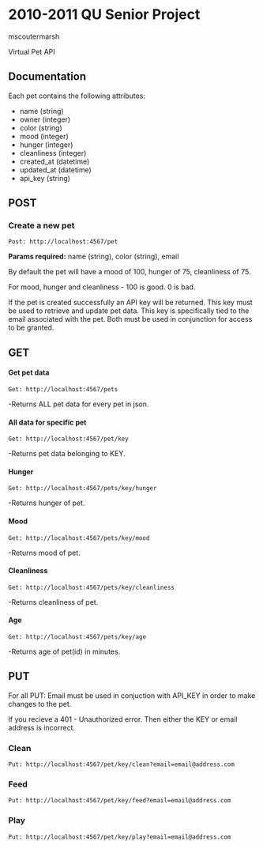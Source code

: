 2010-2011 QU Senior Project
===========================
mscoutermarsh

Virtual Pet API

Documentation
-------------

Each pet contains the following attributes:

+   name (string)
+   owner (integer)
+   color (string)
+   mood (integer)
+   hunger (integer)
+   cleanliness (integer)
+   created_at (datetime)
+   updated_at (datetime)
+   api_key (string)

POST
----

### Create a new pet
`Post: http://localhost:4567/pet`

**Params required:** name (string), color (string), email

By default the pet will have a mood of 100, hunger of 75, cleanliness of 75.

For mood, hunger and cleanliness - 100 is good. 0 is bad.

If the pet is created successfully an API key will be returned. This key must be used to retrieve and update pet data. This key is specifically tied to the email associated with the pet. Both must be used in conjunction for access to be granted.

GET
---

#### Get pet data
`Get: http://localhost:4567/pets`

-Returns ALL pet data for every pet in json.

#### All data for specific pet
`Get: http://localhost:4567/pet/key`

-Returns pet data belonging to KEY.

#### Hunger
`Get: http://localhost:4567/pets/key/hunger`

-Returns hunger of pet.

#### Mood
`Get: http://localhost:4567/pets/key/mood`

-Returns mood of pet.

#### Cleanliness
`Get: http://localhost:4567/pets/key/cleanliness`

-Returns cleanliness of pet.

#### Age
`Get: http://localhost:4567/pets/key/age`

-Returns age of pet(id) in minutes.

PUT
---

For all PUT: Email must be used in conjuction with API_KEY in order to make changes to the pet.

If you recieve a 401 - Unauthorized error. Then either the KEY or email address is incorrect.

### Clean
`Put: http://localhost:4567/pet/key/clean?email=email@address.com`

### Feed
`Put: http://localhost:4567/pet/key/feed?email=email@address.com`

### Play
`Put: http://localhost:4567/pet/key/play?email=email@address.com`

